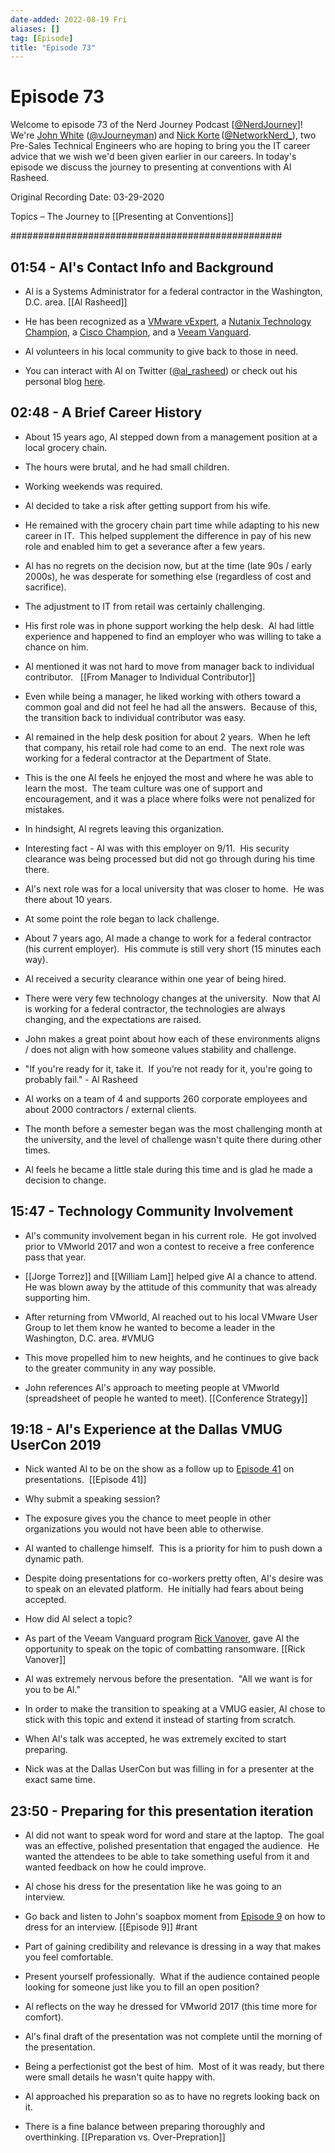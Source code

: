 ```yaml
---
date-added: 2022-08-19 Fri
aliases: []
tag: [Episode]
title: "Episode 73"
---
```


# Episode 73


Welcome to episode 73 of the Nerd Journey Podcast [[@NerdJourney](https://twitter.com/NerdJourney/)]! We're [John White](https://www.linkedin.com/in/vJourneyman/) ([@vJourneyman](https://twitter.com/vJourneyman)) and [Nick Korte](https://www.linkedin.com/in/nickkortenetworknerd/) ([@NetworkNerd_](https://twitter.com/NetworkNerd_/)), two Pre-Sales Technical Engineers who are hoping to bring you the IT career advice that we wish we'd been given earlier in our careers. In today's episode we discuss the journey to presenting at conventions with Al Rasheed.   

Original Recording Date: 03-29-2020 

Topics – The Journey to [[Presenting at Conventions]] 

################################################# 

## 01:54 - Al's Contact Info and Background 

* Al is a Systems Administrator for a federal contractor in the Washington, D.C. area. [[Al Rasheed]]

* He has been recognized as a [VMware vExpert](https://vexpert.vmware.com/), a [Nutanix Technology Champion](https://www.nutanix.com/blog/ntc), a [Cisco Champion](https://community.cisco.com/t5/cisco-champions-public/ct-p/CiscoChampionsPublic), and a [Veeam Vanguard](https://www.veeam.com/vanguard.html). 

* Al volunteers in his local community to give back to those in need. 

* You can interact with Al on Twitter ([@al_rasheed](https://twitter.com/al_rasheed)) or check out his personal blog [here](https://alarasheedblog.wordpress.com/). 

## 02:48 - A Brief Career History 

* About 15 years ago, Al stepped down from a management position at a local grocery chain. 

* The hours were brutal, and he had small children.   

* Working weekends was required. 

* Al decided to take a risk after getting support from his wife. 

* He remained with the grocery chain part time while adapting to his new career in IT.  This helped supplement the difference in pay of his new role and enabled him to get a severance after a few years. 

* Al has no regrets on the decision now, but at the time (late 90s / early 2000s), he was desperate for something else (regardless of cost and sacrifice). 

* The adjustment to IT from retail was certainly challenging. 

* His first role was in phone support working the help desk.  Al had little experience and happened to find an employer who was willing to take a chance on him. 

* Al mentioned it was not hard to move from manager back to individual contributor.   [[From Manager to Individual Contributor]]

* Even while being a manager, he liked working with others toward a common goal and did not feel he had all the answers.  Because of this, the transition back to individual contributor was easy. 

* Al remained in the help desk position for about 2 years.  When he left that company, his retail role had come to an end.  The next role was working for a federal contractor at the Department of State. 

* This is the one Al feels he enjoyed the most and where he was able to learn the most.  The team culture was one of support and encouragement, and it was a place where folks were not penalized for mistakes. 

* In hindsight, Al regrets leaving this organization.   

* Interesting fact - Al was with this employer on 9/11.  His security clearance was being processed but did not go through during his time there. 

* Al's next role was for a local university that was closer to home.  He was there about 10 years. 

* At some point the role began to lack challenge. 

* About 7 years ago, Al made a change to work for a federal contractor (his current employer).  His commute is still very short (15 minutes each way). 

* Al received a security clearance within one year of being hired. 

* There were very few technology changes at the university.  Now that Al is working for a federal contractor, the technologies are always changing, and the expectations are raised. 

* John makes a great point about how each of these environments aligns / does not align with how someone values stability and challenge. 

* "If you're ready for it, take it.  If you’re not ready for it, you're going to probably fail." - Al Rasheed 

* Al works on a team of 4 and supports 260 corporate employees and about 2000 contractors / external clients. 

* The month before a semester began was the most challenging month at the university, and the level of challenge wasn't quite there during other times. 

* Al feels he became a little stale during this time and is glad he made a decision to change. 

## 15:47 - Technology Community Involvement 

* Al's community involvement began in his current role.  He got involved prior to VMworld 2017 and won a contest to receive a free conference pass that year. 

* [[Jorge Torrez]] and [[William Lam]] helped give Al a chance to attend.  He was blown away by the attitude of this community that was already supporting him. 

* After returning from VMworld, Al reached out to his local VMware User Group  to let them know he wanted to become a leader in the Washington, D.C. area. #VMUG

* This move propelled him to new heights, and he continues to give back to the greater community in any way possible. 

* John references Al's approach to meeting people at VMworld (spreadsheet of people he wanted to meet). [[Conference Strategy]]

## 19:18 - Al's Experience at the Dallas VMUG UserCon 2019 

* Nick wanted Al to be on the show as a follow up to [Episode 41](http://nerd-journey.com/nerd-journey-041-presentations/) on presentations.  [[Episode 41]]

* Why submit a speaking session? 

* The exposure gives you the chance to meet people in other organizations you would not have been able to otherwise. 

* Al wanted to challenge himself.  This is a priority for him to push down a dynamic path.   

* Despite doing presentations for co-workers pretty often, Al's desire was to speak on an elevated platform.  He initially had fears about being accepted. 

* How did Al select a topic? 

* As part of the Veeam Vanguard program [Rick Vanover]([https://twitter.com/RickVanover](https://twitter.com/RickVanover)), gave Al the opportunity to speak on the topic of combatting ransomware. [[Rick Vanover]]

* Al was extremely nervous before the presentation.  "All we want is for you to be Al." 

* In order to make the transition to speaking at a VMUG easier, Al chose to stick with this topic and extend it instead of starting from scratch. 

* When Al's talk was accepted, he was extremely excited to start preparing. 

* Nick was at the Dallas UserCon but was filling in for a presenter at the exact same time. 

## 23:50 - Preparing for this presentation iteration 

* Al did not want to speak word for word and stare at the laptop.  The goal was an effective, polished presentation that engaged the audience.  He wanted the attendees to be able to take something useful from it and wanted feedback on how he could improve. 

* Al chose his dress for the presentation like he was going to an interview.   

* Go back and listen to John's soapbox moment from [Episode 9](http://nerd-journey.com/nerd-journey-009-blowing-an-interview-and-dressing-for-an-interview/) on how to dress for an interview. [[Episode 9]] #rant 

* Part of gaining credibility and relevance is dressing in a way that makes you feel comfortable. 

* Present yourself professionally.  What if the audience contained people looking for someone just like you to fill an open position? 

* Al reflects on the way he dressed for VMworld 2017 (this time more for comfort). 

* Al's final draft of the presentation was not complete until the morning of the presentation. 

* Being a perfectionist got the best of him.  Most of it was ready, but there were small details he wasn't quite happy with. 

* Al approached his preparation so as to have no regrets looking back on it. 

* There is a fine balance between preparing thoroughly and overthinking. [[Preparation vs. Over-Prepration]]

